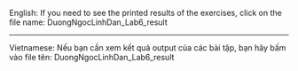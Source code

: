 English:
If you need to see the printed results of the exercises, click on the file name: DuongNgocLinhDan_Lab6_result

-------------------------

Vietnamese:
Nếu bạn cần xem kết quả output của các bài tập, bạn hãy bấm vào file tên: DuongNgocLinhDan_Lab6_result
